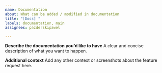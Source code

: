```yaml
---
name: Documentation
about: What can be added / modified in documentation
title: "[Docs] "
labels: documentation, main
assignees: pazderskipawel

---
```


**Describe the documentation you'd like to have**
A clear and concise description of what you want to happen.

**Additional context**
Add any other context or screenshots about the feature request here.
